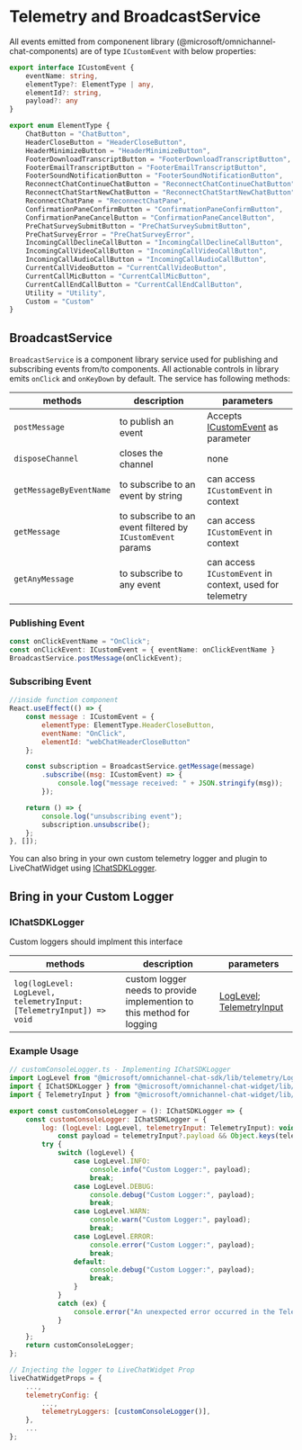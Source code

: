 # Telemetry and BroadcastService

All events emitted from componenent library (@microsoft/omnichannel-chat-components) are of type `ICustomEvent` with below properties:

```ts
export interface ICustomEvent {
    eventName: string,
    elementType?: ElementType | any,
    elementId?: string,
    payload?: any
}

export enum ElementType {
    ChatButton = "ChatButton",
    HeaderCloseButton = "HeaderCloseButton",
    HeaderMinimizeButton = "HeaderMinimizeButton",
    FooterDownloadTranscriptButton = "FooterDownloadTranscriptButton",
    FooterEmailTranscriptButton = "FooterEmailTranscriptButton",
    FooterSoundNotificationButton = "FooterSoundNotificationButton",
    ReconnectChatContinueChatButton = "ReconnectChatContinueChatButton",
    ReconnectChatStartNewChatButton = "ReconnectChatStartNewChatButton",
    ReconnectChatPane = "ReconnectChatPane",
    ConfirmationPaneConfirmButton = "ConfirmationPaneConfirmButton",
    ConfirmationPaneCancelButton = "ConfirmationPaneCancelButton",
    PreChatSurveySubmitButton = "PreChatSurveySubmitButton",
    PreChatSurveyError = "PreChatSurveyError",
    IncomingCallDeclineCallButton = "IncomingCallDeclineCallButton",
    IncomingCallVideoCallButton = "IncomingCallVideoCallButton",
    IncomingCallAudioCallButton = "IncomingCallAudioCallButton",
    CurrentCallVideoButton = "CurrentCallVideoButton",
    CurrentCallMicButton = "CurrentCallMicButton",
    CurrentCallEndCallButton = "CurrentCallEndCallButton",
    Utility = "Utility",
    Custom = "Custom"
}
```

## BroadcastService

`BroadcastService` is a component library service used for publishing and subscribing events from/to components. All actionable controls in library emits `onClick` and `onKeyDown` by default. The service has following methods:

| methods | description | parameters |
| ------- | ----------- | ---------- |
| `postMessage` | to publish an event | Accepts [ICustomEvent](#icustomevent) as parameter
|`disposeChannel` | closes the channel | none
|`getMessageByEventName` | to subscribe to an event by string | can access `ICustomEvent` in context
|`getMessage` | to subscribe to an event filtered by `ICustomEvent` params | can access `ICustomEvent` in context
|`getAnyMessage` | to subscribe to any event | can access `ICustomEvent` in context, used for telemetry

### Publishing Event

```ts
const onClickEventName = "OnClick";
const onClickEvent: ICustomEvent = { eventName: onClickEventName }
BroadcastService.postMessage(onClickEvent);
```

### Subscribing Event

```js
//inside function component
React.useEffect(() => {
    const message : ICustomEvent = {
        elementType: ElementType.HeaderCloseButton,
        eventName: "OnClick",
        elementId: "webChatHeaderCloseButton"
    };

    const subscription = BroadcastService.getMessage(message)
        .subscribe((msg: ICustomEvent) => {
            console.log("message received: " + JSON.stringify(msg));
        });

    return () => {
        console.log("unsubscribing event");
        subscription.unsubscribe();
    };
}, []);
```

You can also bring in your own custom telemetry logger and plugin to LiveChatWidget using [IChatSDKLogger](#ichatsdklogger).

## Bring in your Custom Logger

### IChatSDKLogger

Custom loggers should implment this interface

| methods | description | parameters |
| ------- | ----------- | ---------- |
| `log(logLevel: LogLevel, telemetryInput: [TelemetryInput]) => void` | custom logger needs to provide implemention to this method for logging | [LogLevel](chat-widget\src\common\telemetry\TelemetryConstants.ts); [TelemetryInput](chat-widget\src\common\telemetry\TelemetryConstants.ts) |

### Example Usage

```js
// customConsoleLogger.ts - Implementing IChatSDKLogger
import LogLevel from "@microsoft/omnichannel-chat-sdk/lib/telemetry/LogLevel";
import { IChatSDKLogger } from "@microsoft/omnichannel-chat-widget/lib/types/common/telemetry/interfaces/IChatSDKLogger";
import { TelemetryInput } from "@microsoft/omnichannel-chat-widget/lib/types/common/telemetry/TelemetryConstants";

export const customConsoleLogger = (): IChatSDKLogger => {
    const customConsoleLogger: IChatSDKLogger = {
        log: (logLevel: LogLevel, telemetryInput: TelemetryInput): void => {
            const payload = telemetryInput?.payload && Object.keys(telemetryInput?.payload).length > 0 ? telemetryInput?.payload : "";
        try {
            switch (logLevel) {
                case LogLevel.INFO:
                    console.info("Custom Logger:", payload);
                    break;
                case LogLevel.DEBUG:
                    console.debug("Custom Logger:", payload);
                    break;
                case LogLevel.WARN:
                    console.warn("Custom Logger:", payload);
                    break;
                case LogLevel.ERROR:
                    console.error("Custom Logger:", payload);
                    break;
                default:
                    console.debug("Custom Logger:", payload);
                    break;
                }
            }
            catch (ex) {
                console.error("An unexpected error occurred in the Telemetry client: " + ex);
            }
        }
    };
    return customConsoleLogger;
};

// Injecting the logger to LiveChatWidget Prop
liveChatWidgetProps = {
    ...,
    telemetryConfig: {
        ...,
        telemetryLoggers: [customConsoleLogger()],
    },
    ...
};
```

